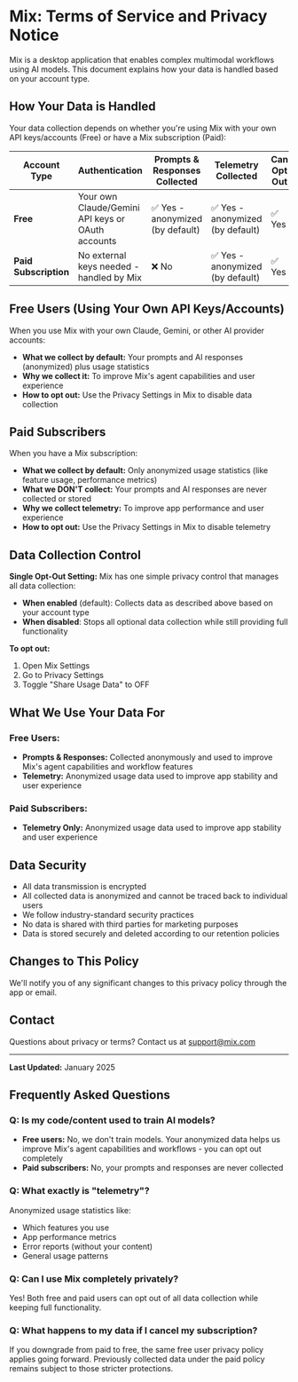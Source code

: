 # Mix: Terms of Service and Privacy Notice

Mix is a desktop application that enables complex multimodal workflows using AI models. This document explains how your data is handled based on your account type.

## How Your Data is Handled

Your data collection depends on whether you're using Mix with your own API keys/accounts (Free) or have a Mix subscription (Paid):

| Account Type | Authentication | Prompts & Responses Collected | Telemetry Collected | Can Opt Out |
|--------------|----------------|------------------------------|-------------------|-------------|
| **Free** | Your own Claude/Gemini API keys or OAuth accounts | ✅ Yes - anonymized (by default) | ✅ Yes - anonymized (by default) | ✅ Yes |
| **Paid Subscription** | No external keys needed - handled by Mix | ❌ No | ✅ Yes - anonymized (by default) | ✅ Yes |

## Free Users (Using Your Own API Keys/Accounts)

When you use Mix with your own Claude, Gemini, or other AI provider accounts:

- **What we collect by default:** Your prompts and AI responses (anonymized) plus usage statistics
- **Why we collect it:** To improve Mix's agent capabilities and user experience  
- **How to opt out:** Use the Privacy Settings in Mix to disable data collection

## Paid Subscribers  

When you have a Mix subscription:

- **What we collect by default:** Only anonymized usage statistics (like feature usage, performance metrics)
- **What we DON'T collect:** Your prompts and AI responses are never collected or stored
- **Why we collect telemetry:** To improve app performance and user experience
- **How to opt out:** Use the Privacy Settings in Mix to disable telemetry

## Data Collection Control

**Single Opt-Out Setting:** Mix has one simple privacy control that manages all data collection:

- **When enabled** (default): Collects data as described above based on your account type
- **When disabled**: Stops all optional data collection while still providing full functionality

**To opt out:**
1. Open Mix Settings
2. Go to Privacy Settings  
3. Toggle "Share Usage Data" to OFF

## What We Use Your Data For

### Free Users:
- **Prompts & Responses:** Collected anonymously and used to improve Mix's agent capabilities and workflow features
- **Telemetry:** Anonymized usage data used to improve app stability and user experience

### Paid Subscribers:
- **Telemetry Only:** Anonymized usage data used to improve app stability and user experience

## Data Security

- All data transmission is encrypted
- All collected data is anonymized and cannot be traced back to individual users
- We follow industry-standard security practices
- No data is shared with third parties for marketing purposes
- Data is stored securely and deleted according to our retention policies

## Changes to This Policy

We'll notify you of any significant changes to this privacy policy through the app or email.

## Contact

Questions about privacy or terms? Contact us at support@mix.com

---

**Last Updated:** January 2025

## Frequently Asked Questions

### Q: Is my code/content used to train AI models?

- **Free users:** No, we don't train models. Your anonymized data helps us improve Mix's agent capabilities and workflows - you can opt out completely
- **Paid subscribers:** No, your prompts and responses are never collected

### Q: What exactly is "telemetry"?

Anonymized usage statistics like:
- Which features you use
- App performance metrics  
- Error reports (without your content)
- General usage patterns

### Q: Can I use Mix completely privately?

Yes! Both free and paid users can opt out of all data collection while keeping full functionality.

### Q: What happens to my data if I cancel my subscription?

If you downgrade from paid to free, the same free user privacy policy applies going forward. Previously collected data under the paid policy remains subject to those stricter protections.